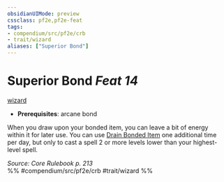 ```yaml
---
obsidianUIMode: preview
cssclass: pf2e,pf2e-feat
tags:
- compendium/src/pf2e/crb
- trait/wizard
aliases: ["Superior Bond"]
---
```

# Superior Bond  *Feat 14*  
[wizard](/rules/traits/wizard.md)  

- **Prerequisites**: arcane bond

When you draw upon your bonded item, you can leave a bit of energy within it for later use. You can use [Drain Bonded Item](/rules/actions/drain-bonded-item.md) one additional time per day, but only to cast a spell 2 or more levels lower than your highest-level spell.

*Source: Core Rulebook p. 213*  
%% #compendium/src/pf2e/crb #trait/wizard %%